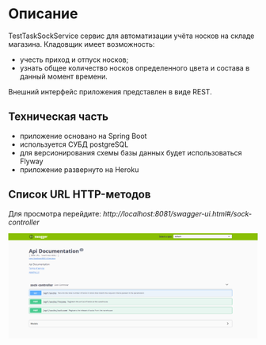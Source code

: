 # Описание

TestTaskSockService сервис для автоматизации учёта носков на складе магазина. Кладовщик имеет возможность:

* учесть приход и отпуск носков;
* узнать общее количество носков определенного цвета и состава в данный момент времени.

Внешний интерфейс приложения представлен в виде REST.
## Техническая часть
* приложение основано на Spring Boot
* используется СУБД postgreSQL
* для версионирования схемы базы данных будет использоваться Flyway
* приложение развернуто на Heroku

## Список URL HTTP-методов
Для просмотра перейдите: *http://localhost:8081/swagger-ui.html#/sock-controller*

![](https://github.com/Aleshawork/TestTaskSockService/blob/master/src/main/resources/api-doc.png)

